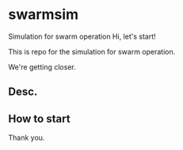 # swarmsim
Simulation for swarm operation
Hi, let's start!

This is repo for the simulation for swarm operation.

We're getting closer.
## Desc.

## How to start

Thank you.
